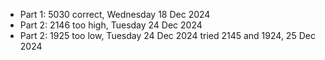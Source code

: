 - Part 1: 5030 correct, Wednesday 18 Dec 2024
- Part 2: 2146 too high, Tuesday 24 Dec 2024
- Part 2: 1925 too low, Tuesday 24 Dec 2024
  tried 2145 and 1924, 25 Dec 2024
